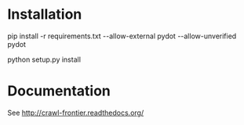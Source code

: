 # Installation #

pip install -r requirements.txt --allow-external pydot --allow-unverified pydot

python setup.py install


# Documentation #

See http://crawl-frontier.readthedocs.org/

